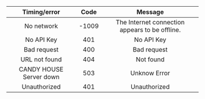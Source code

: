 | Timing/error    | Code       |Message       |
|:-------------:|:-----------:|:-----------:|
|  No network    |      -1009       |The Internet connection appears to be offline. | 
|  No API Key     |      401          | No API Key | 
|  Bad request |      400          | Bad request | 
|  URL not found      |      404          | Not found | 
|  CANDY HOUSE Server down   |      503          | Unknow Error| 
|  Unauthorized  |      401          | Unauthorized | 
